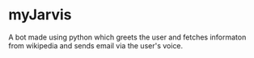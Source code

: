 # myJarvis
A bot made using python which greets the user and fetches informaton from wikipedia and sends email via the user's voice.
